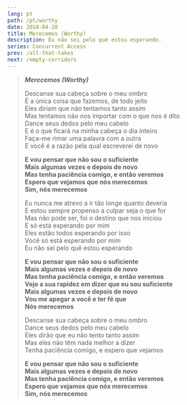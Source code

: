```yaml
---
lang: pt
path: /pt/worthy
date: 2018-04-20
title: Merecemos (Worthy)
description: Eu não sei pelo quê estou esperando.
series: Concurrent Access
prev: /all-that-takes
next: /empty-corridors
---
```


> **_Merecemos (Worthy)_**
>
> Descanse sua cabeça sobre o meu ombro \
> É a única coisa que fazemos, de todo jeito \
> Eles diriam que não tentamos tanto assim \
> Mas tentamos não nos importar com o que nos é dito \
> Dance seus dedos pelo meu cabelo \
> E é o que ficará na minha cabeça o dia inteiro \
> Faça-me rimar uma palavra com a outra \
> E você é a razão pela qual escreverei de novo
>
> **E vou pensar que não sou o suficiente \
> Mais algumas vezes e depois de novo \
> Mas tenha paciência comigo, e então veremos \
> Espero que vejamos que nós merecemos \
> Sim, nós merecemos**
>
> Eu nunca me atrevo a ir tão longe quanto deveria \
> E estou sempre propenso a culpar seja o que for \
> Mas não pode ser, foi o destino que nos iniciou \
> E só está esperando por mim \
> Eles estão todos esperando por isso \
> Você só está esperando por mim \
> Eu não sei pelo quê estou esperando
>
> **E vou pensar que não sou o suficiente \
> Mais algumas vezes e depois de novo \
> Mas tenha paciência comigo, e então veremos \
> Vejo a sua rapidez em dizer que eu sou suficiente \
> Mais algumas vezes e depois de novo \
> Vou me apegar a você e ter fé que \
> Nós merecemos**
>
> Descanse sua cabeça sobre o meu ombro \
> Dance seus dedos pelo meu cabelo \
> Eles dirão que eu não tento tanto assim \
> Mas eles não têm nada melhor a dizer \
> Tenha paciência comigo, e espero que vejamos
>
> **E vou pensar que não sou o suficiente \
> Mais algumas vezes e depois de novo \
> Mas tenha paciência comigo, e então veremos \
> Espero que vejamos que nós merecemos \
> Sim, nós merecemos**
